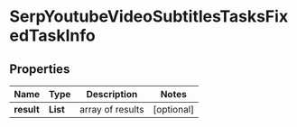 # SerpYoutubeVideoSubtitlesTasksFixedTaskInfo


## Properties

| Name | Type | Description | Notes |
|------------ | ------------- | ------------- | -------------|
**result** | **List<SerpYoutubeVideoSubtitlesTasksFixedResultInfo>** | array of results |[optional]|
